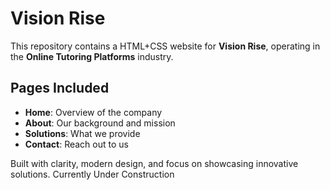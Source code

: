 # Vision Rise

This repository contains a HTML+CSS website for **Vision Rise**, operating in the **Online Tutoring Platforms** industry.

## Pages Included
- **Home**: Overview of the company
- **About**: Our background and mission
- **Solutions**: What we provide
- **Contact**: Reach out to us

Built with clarity, modern design, and focus on showcasing innovative solutions.
Currently Under Construction
